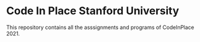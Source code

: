 # Code In Place Stanford University
 This repository contains all the asssignments and programs of CodeInPlace 2021.
